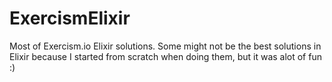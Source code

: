 # ExercismElixir

Most of Exercism.io Elixir solutions.
Some might not be the best solutions in Elixir because I started from scratch when doing them, but it was alot of fun :)

